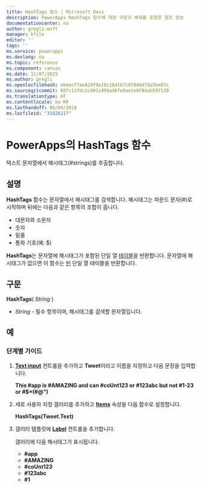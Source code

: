 ```yaml
---
title: HashTags 함수 | Microsoft Docs
description: PowerApps HashTags 함수에 대한 구문과 예제를 포함한 참조 정보
documentationcenter: na
author: gregli-msft
manager: kfile
editor: ''
tags: ''
ms.service: powerapps
ms.devlang: na
ms.topic: reference
ms.component: canvas
ms.date: 11/07/2015
ms.author: gregli
ms.openlocfilehash: ebeecf7ae429f9e18c1b41b7c0f0ddd7da5be07c
ms.sourcegitcommit: 68fc13fdc2c991c499ad6fe9ae1e0f8dab597139
ms.translationtype: HT
ms.contentlocale: ko-KR
ms.lasthandoff: 06/04/2018
ms.locfileid: "31826217"
---
```

# <a name="hashtags-function-in-powerapps"></a>PowerApps의 HashTags 함수
텍스트 문자열에서 해시태그(#strings)를 추출합니다.

## <a name="description"></a>설명
**HashTags** 함수는 문자열에서 해시태그를 검색합니다. 해시태그는 파운드 문자(#)로 시작하며 뒤에는 다음과 같은 항목의 조합이 옵니다.

* 대문자와 소문자
* 숫자
* 밑줄
* 통화 기호(예: $)

**HashTags**는 문자열에 해시태그가 포함된 단일 열 [테이블](../working-with-tables.md)을 반환합니다.  문자열에 해시태그가 없으면 이 함수는 [빈](function-isblank-isempty.md) 단일 열 테이블을 반환합니다.

## <a name="syntax"></a>구문
**HashTags**( *String* )

* *String* - 필수 항목이며,  해시태그를 검색할 문자열입니다.

## <a name="examples"></a>예
### <a name="step-by-step"></a>단계별 가이드
1. **[Text input](../controls/control-text-input.md)** 컨트롤을 추가하고 **Tweet**이라고 이름을 지정하고 다음 문장을 입력합니다.
   
    **This #app is #AMAZING and can #coUnt123 or #123abc but not #1-23 or #$\*(#@")**
2. 세로 사용자 지정 갤러리를 추가하고 **[Items](../controls/properties-core.md)** 속성을 다음 함수로 설정합니다.
   
    **HashTags(Tweet.Text)**
3. 갤러리 템플릿에 **[Label](../controls/control-text-box.md)** 컨트롤을 추가합니다.
   
    갤러리에 다음 해시태그가 표시됩니다.
   
   * **\#app**
   * **\#AMAZING**
   * **\#coUnt123**
   * **\#123abc**
   * **\#1**

